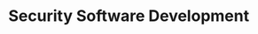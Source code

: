 # Security Software Development

[](owasp-top-10-the-most-common-security-flaws-in-web-applications)

[](what-are-zero-day-vulnerabilities-and-who-uses-them)